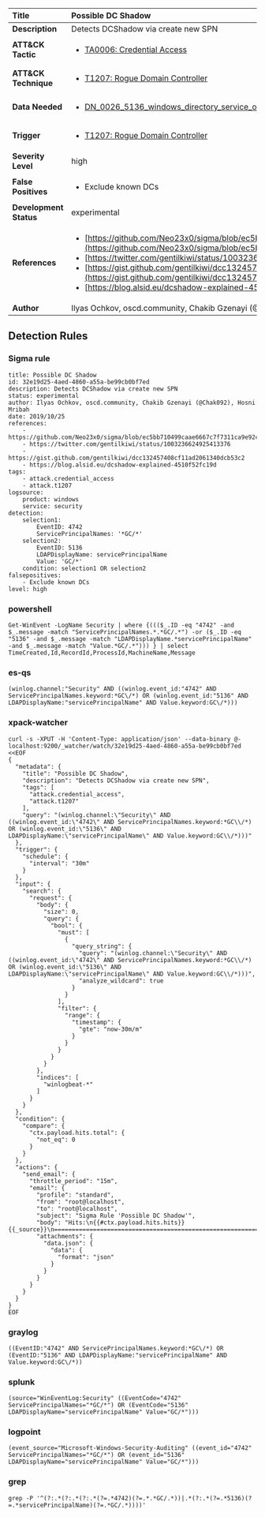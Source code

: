 | Title                    | Possible DC Shadow       |
|:-------------------------|:------------------|
| **Description**          | Detects DCShadow via create new SPN |
| **ATT&amp;CK Tactic**    |  <ul><li>[TA0006: Credential Access](https://attack.mitre.org/tactics/TA0006)</li></ul>  |
| **ATT&amp;CK Technique** | <ul><li>[T1207: Rogue Domain Controller](https://attack.mitre.org/techniques/T1207)</li></ul>  |
| **Data Needed**          | <ul><li>[DN_0026_5136_windows_directory_service_object_was_modified](../Data_Needed/DN_0026_5136_windows_directory_service_object_was_modified.md)</li></ul>  |
| **Trigger**              | <ul><li>[T1207: Rogue Domain Controller](../Triggers/T1207.md)</li></ul>  |
| **Severity Level**       | high |
| **False Positives**      | <ul><li>Exclude known DCs</li></ul>  |
| **Development Status**   | experimental |
| **References**           | <ul><li>[https://github.com/Neo23x0/sigma/blob/ec5bb710499caae6667c7f7311ca9e92c03b9039/rules/windows/builtin/win_dcsync.yml](https://github.com/Neo23x0/sigma/blob/ec5bb710499caae6667c7f7311ca9e92c03b9039/rules/windows/builtin/win_dcsync.yml)</li><li>[https://twitter.com/gentilkiwi/status/1003236624925413376](https://twitter.com/gentilkiwi/status/1003236624925413376)</li><li>[https://gist.github.com/gentilkiwi/dcc132457408cf11ad2061340dcb53c2](https://gist.github.com/gentilkiwi/dcc132457408cf11ad2061340dcb53c2)</li><li>[https://blog.alsid.eu/dcshadow-explained-4510f52fc19d](https://blog.alsid.eu/dcshadow-explained-4510f52fc19d)</li></ul>  |
| **Author**               | Ilyas Ochkov, oscd.community, Chakib Gzenayi (@Chak092), Hosni Mribah |


## Detection Rules

### Sigma rule

```
title: Possible DC Shadow
id: 32e19d25-4aed-4860-a55a-be99cb0bf7ed
description: Detects DCShadow via create new SPN
status: experimental
author: Ilyas Ochkov, oscd.community, Chakib Gzenayi (@Chak092), Hosni Mribah
date: 2019/10/25
references:
    - https://github.com/Neo23x0/sigma/blob/ec5bb710499caae6667c7f7311ca9e92c03b9039/rules/windows/builtin/win_dcsync.yml
    - https://twitter.com/gentilkiwi/status/1003236624925413376
    - https://gist.github.com/gentilkiwi/dcc132457408cf11ad2061340dcb53c2
    - https://blog.alsid.eu/dcshadow-explained-4510f52fc19d
tags:
    - attack.credential_access
    - attack.t1207
logsource:
    product: windows
    service: security
detection:
    selection1:
        EventID: 4742
        ServicePrincipalNames: '*GC/*'
    selection2:
        EventID: 5136
        LDAPDisplayName: servicePrincipalName
        Value: 'GC/*'
    condition: selection1 OR selection2
falsepositives:
    - Exclude known DCs
level: high

```





### powershell
    
```
Get-WinEvent -LogName Security | where {((($_.ID -eq "4742" -and $_.message -match "ServicePrincipalNames.*.*GC/.*") -or ($_.ID -eq "5136" -and $_.message -match "LDAPDisplayName.*servicePrincipalName" -and $_.message -match "Value.*GC/.*"))) } | select TimeCreated,Id,RecordId,ProcessId,MachineName,Message
```


### es-qs
    
```
(winlog.channel:"Security" AND ((winlog.event_id:"4742" AND ServicePrincipalNames.keyword:*GC\/*) OR (winlog.event_id:"5136" AND LDAPDisplayName:"servicePrincipalName" AND Value.keyword:GC\/*)))
```


### xpack-watcher
    
```
curl -s -XPUT -H 'Content-Type: application/json' --data-binary @- localhost:9200/_watcher/watch/32e19d25-4aed-4860-a55a-be99cb0bf7ed <<EOF
{
  "metadata": {
    "title": "Possible DC Shadow",
    "description": "Detects DCShadow via create new SPN",
    "tags": [
      "attack.credential_access",
      "attack.t1207"
    ],
    "query": "(winlog.channel:\"Security\" AND ((winlog.event_id:\"4742\" AND ServicePrincipalNames.keyword:*GC\\/*) OR (winlog.event_id:\"5136\" AND LDAPDisplayName:\"servicePrincipalName\" AND Value.keyword:GC\\/*)))"
  },
  "trigger": {
    "schedule": {
      "interval": "30m"
    }
  },
  "input": {
    "search": {
      "request": {
        "body": {
          "size": 0,
          "query": {
            "bool": {
              "must": [
                {
                  "query_string": {
                    "query": "(winlog.channel:\"Security\" AND ((winlog.event_id:\"4742\" AND ServicePrincipalNames.keyword:*GC\\/*) OR (winlog.event_id:\"5136\" AND LDAPDisplayName:\"servicePrincipalName\" AND Value.keyword:GC\\/*)))",
                    "analyze_wildcard": true
                  }
                }
              ],
              "filter": {
                "range": {
                  "timestamp": {
                    "gte": "now-30m/m"
                  }
                }
              }
            }
          }
        },
        "indices": [
          "winlogbeat-*"
        ]
      }
    }
  },
  "condition": {
    "compare": {
      "ctx.payload.hits.total": {
        "not_eq": 0
      }
    }
  },
  "actions": {
    "send_email": {
      "throttle_period": "15m",
      "email": {
        "profile": "standard",
        "from": "root@localhost",
        "to": "root@localhost",
        "subject": "Sigma Rule 'Possible DC Shadow'",
        "body": "Hits:\n{{#ctx.payload.hits.hits}}{{_source}}\n================================================================================\n{{/ctx.payload.hits.hits}}",
        "attachments": {
          "data.json": {
            "data": {
              "format": "json"
            }
          }
        }
      }
    }
  }
}
EOF

```


### graylog
    
```
((EventID:"4742" AND ServicePrincipalNames.keyword:*GC\/*) OR (EventID:"5136" AND LDAPDisplayName:"servicePrincipalName" AND Value.keyword:GC\/*))
```


### splunk
    
```
(source="WinEventLog:Security" ((EventCode="4742" ServicePrincipalNames="*GC/*") OR (EventCode="5136" LDAPDisplayName="servicePrincipalName" Value="GC/*")))
```


### logpoint
    
```
(event_source="Microsoft-Windows-Security-Auditing" ((event_id="4742" ServicePrincipalNames="*GC/*") OR (event_id="5136" LDAPDisplayName="servicePrincipalName" Value="GC/*")))
```


### grep
    
```
grep -P '^(?:.*(?:.*(?:.*(?=.*4742)(?=.*.*GC/.*))|.*(?:.*(?=.*5136)(?=.*servicePrincipalName)(?=.*GC/.*))))'
```



